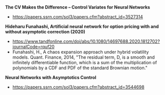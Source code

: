 **The CV Makes the Difference – Control Variates for Neural Networks**

+ https://papers.ssrn.com/sol3/papers.cfm?abstract_id=3527314


**Hideharu Funahashi, Artificial neural network for option pricing with and without asymptotic correction (2020)**
+ https://www.tandfonline.com/doi/abs/10.1080/14697688.2020.1812702?journalCode=rquf20
+ Funahashi, H., A chaos expansion approach under hybrid volatility models. Quant. Finance, 2014, "The residual term, D, is a smooth and infinitely differentiable function, which is a sum of the multiplication of polynomials by a CDF and PDF of the standard Brownian motion."

**Neural Networks with Asymptotics Control**

+ https://papers.ssrn.com/sol3/papers.cfm?abstract_id=3544698